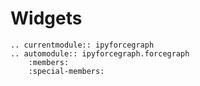 # Widgets

```{eval-rst}
.. currentmodule:: ipyforcegraph
.. automodule:: ipyforcegraph.forcegraph
    :members:
    :special-members:
```
